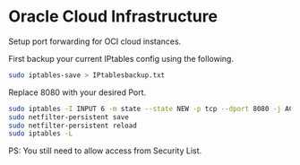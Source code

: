 
# Oracle Cloud Infrastructure

Setup port forwarding for OCI cloud instances.

First backup your current IPtables config using the following.

```bash
sudo iptables-save > IPtablesbackup.txt
```

Replace 8080 with your desired Port.

```bash
sudo iptables -I INPUT 6 -m state --state NEW -p tcp --dport 8080 -j ACCEPT
sudo netfilter-persistent save
sudo netfilter-persistent reload
sudo iptables -L
```

PS: You still need to allow access from Security List.

